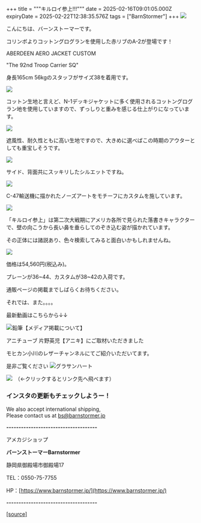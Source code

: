 +++
title = """キルロイ参上!!!"""
date = 2025-02-16T09:01:05.000Z
expiryDate = 2025-02-22T12:38:35.576Z
tags = ["BarnStormer"]
+++
[![](https://stat.ameba.jp/user_images/20231023/16/barnstormer-go/b2/03/p/o0420015015354743273.png)](https://ameblo.jp/barnstormer-go/entry-12825670498.html)

こんにちは、バーンストーマーです。

コリンボよりコットングログランを使用した赤リブのA-2が登場です！

ABERDEEN AERO JACKET CUSTOM 

"The 92nd Troop Carrier SQ"

身長165cm 56kgのスタッフがサイズ38を着用です。

[![](https://stat.ameba.jp/user_images/20250216/16/barnstormer-go/31/84/j/o0466070015544904682.jpg)](https://stat.ameba.jp/user_images/20250216/16/barnstormer-go/31/84/j/o0466070015544904682.jpg)

コットン生地と言えど、N-1デッキジャケットに多く使用されるコットングログラン地を使用していますので、ずっしりと重みを感じる仕上がりになっています。

[![](https://stat.ameba.jp/user_images/20250216/16/barnstormer-go/3e/5a/j/o0466070015544904684.jpg)](https://stat.ameba.jp/user_images/20250216/16/barnstormer-go/3e/5a/j/o0466070015544904684.jpg)

遮風性、耐久性ともに高い生地ですので、大きめに選べばこの時期のアウターとしても重宝しそうです。

[![](https://stat.ameba.jp/user_images/20250216/16/barnstormer-go/7b/1d/j/o0466070015544904685.jpg)](https://stat.ameba.jp/user_images/20250216/16/barnstormer-go/7b/1d/j/o0466070015544904685.jpg)

サイド、背面共にスッキリしたシルエットですね。

[![](https://stat.ameba.jp/user_images/20250216/16/barnstormer-go/18/87/j/o0466070015544904687.jpg)](https://stat.ameba.jp/user_images/20250216/16/barnstormer-go/18/87/j/o0466070015544904687.jpg)

C-47輸送機に描かれたノーズアートをモチーフにカスタムを施しています。

[![](https://stat.ameba.jp/user_images/20250216/16/barnstormer-go/ed/2d/j/o0700046615544904690.jpg)](https://stat.ameba.jp/user_images/20250216/16/barnstormer-go/ed/2d/j/o0700046615544904690.jpg)

「キルロイ参上」は第二次大戦期にアメリカ各所で見られた落書きキャラクターで、壁の向こうから長い鼻を垂らしてのぞき込む姿が描かれています。

その正体には諸説あり、色々検索してみると面白いかもしれませんね。

[![](https://stat.ameba.jp/user_images/20250216/16/barnstormer-go/be/dd/j/o0700046615544904697.jpg)](https://stat.ameba.jp/user_images/20250216/16/barnstormer-go/be/dd/j/o0700046615544904697.jpg)

価格は54,560円(税込み)。

プレーンが36~44、カスタムが38~42の入荷です。

通販ページの掲載までしばらくお待ちください。

それでは、また。。。。

最新動画はこちらから↓↓

![鉛筆](https://stat100.ameba.jp/blog/ucs/img/char/char3/519.png)【メディア掲載について】

アニチューブ 片野英児【アニキ】にご取材いただきました

モヒカン小川のレザーチャンネルにてご紹介いただいてます。

是非ご覧ください ![グラサンハート](https://stat100.ameba.jp/blog/ucs/img/char/char3/148.png)

[![](https://stat.ameba.jp/user_images/20230412/16/barnstormer-go/6a/23/p/o0108010815269242493.png)](https://www.instagram.com/barnstormer_daily/)　（←クリックするとリンク先へ飛べます）

### インスタの更新もチェックしようー！

We also accept international shipping,  
Please contact us at bs@barnstormer.jp

**\-------------------------------------**

アメカジショップ

**バーンストーマーBarnstormer**

静岡県御殿場市御殿場17

TEL：0550-75-7755

HP：[https://www.barnstormer.jp/](https://www.barnstormer.jp/)

**\-------------------------------------**

[[source]](https://ameblo.jp/barnstormer-go/entry-12886665660.html)
